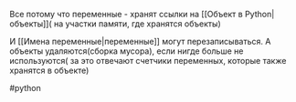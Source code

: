 
Все потому что переменные - хранят ссылки на [[Объект в Python|объекты]]( на участки памяти, где хранятся объекты)

И [[Имена переменные|переменные]] могут перезаписываться. А объекты удаляются(сборка мусора), если нигде больше не используются( за это отвечают счетчики переменных, которые также хранятся в объекте)

#python 

